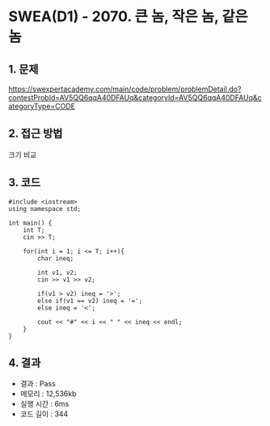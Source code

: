 # SWEA(D1) - 2070. 큰 놈, 작은 놈, 같은 놈

## 1. 문제  
https://swexpertacademy.com/main/code/problem/problemDetail.do?contestProbId=AV5QQ6qqA40DFAUq&categoryId=AV5QQ6qqA40DFAUq&categoryType=CODE
## 2. 접근 방법  
크기 비교
## 3. 코드  
```
#include <iostream>
using namespace std;

int main() {
    int T;
    cin >> T;
    
    for(int i = 1; i <= T; i++){
        char ineq;
        
        int v1, v2;
        cin >> v1 >> v2;

        if(v1 > v2) ineq = '>';
        else if(v1 == v2) ineq = '=';
        else ineq = '<';

        cout << "#" << i << " " << ineq << endl;
    }
}
```
## 4. 결과
- 결과 : Pass 
- 메모리 : 12,536kb
- 실행 시간 : 6ms
- 코드 길이 : 344